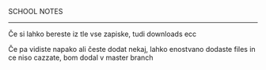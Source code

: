 SCHOOL NOTES
<hr>
Če si lahko bereste iz tle vse zapiske, tudi downloads ecc

Če pa vidiste napako ali česte dodat nekaj, lahko enostvano dodaste files in ce niso cazzate, bom dodal v master branch 